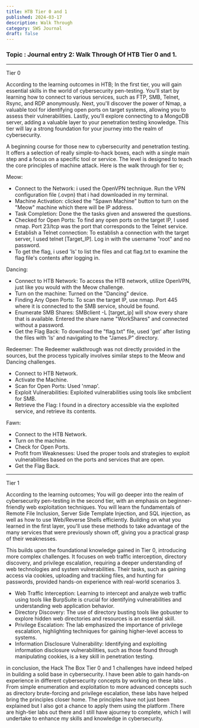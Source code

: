 ```yaml
---
title: HTB Tier 0 and 1
published: 2024-03-17
description: Walk Through
category: SWS Journal
draft: false
---
```


### Topic : Journal entry 2: Walk Through Of HTB Tier 0 and 1.

---

Tier 0

According to the learning outcomes in HTB;
In the first tier, you will gain essential skills in the world of cybersecurity pen-testing. You'll start by learning how to connect to various services, such as FTP, SMB, Telnet, Rsync, and RDP anonymously. Next, you'll discover the power of Nmap, a valuable tool for identifying open ports on target systems, allowing you to assess their vulnerabilities. Lastly, you'll explore connecting to a MongoDB server, adding a valuable layer to your penetration testing knowledge. This tier will lay a strong foundation for your journey into the realm of cybersecurity.

A beginning course for those new to cybersecurity and penetration testing. It offers a selection of really simple-to-hack boxes, each with a single main step and a focus on a specific tool or service. The level is designed to teach the core principles of machine attack.
Here is the walk through for tier o;

Meow:
- Connect to the Network: i used the OpenVPN technique. Run the VPN configuration file (.ovpn) that i had downloaded in my terminal.
- Machine Activation: clicked the "Spawn Machine" button to turn on the "Meow" machine which there will be IP address.
- Task Completion: Done the the tasks given and answered the questions.
- Checked for Open Ports: To find any open ports on the target IP, I used  nmap. Port 23/tcp was the port that corresponds to the Telnet service.
- Establish a Telnet connection: To establish a connection with the target server, I used telnet [Target_IP]. Log in with the username "root" and no password.
- To get the flag,  i used 'ls' to list the files and cat flag.txt to examine the flag file's contents after logging in.

Dancing:
- Connect to HTB Network: To access the HTB network, utilize OpenVPN, just like you would with the Meow challenge.
- Turn on the machine: Turned on the "Dancing" device.
- Finding  Any Open Ports: To scan the target IP, use nmap. Port 445 where it is connected to the SMB service, should be found.
- Enumerate SMB Shares: SMBclient -L [target_ip] will show every share that is available. Entered the share name "WorkShares" and connected without a password.
- Get the Flag Back: To download the "flag.txt" file, used 'get' after listing the files with 'ls' and navigating to the "James.P" directory.

Redeemer:
The Redeemer walkthrough was not directly provided in the sources, but the process typically involves similar steps to the Meow and Dancing challenges.
- Connect to HTB Network.
- Activate the Machine.
- Scan for Open Ports: Used 'nmap'.
- Exploit Vulnerabilities: Exploited vulnerabilities using tools like smbclient for SMB. 
- Retrieve the Flag: I found in a directory accessible via the exploited service, and retrieve its contents.

Fawn:
- Connect to the HTB Network.
- Turn on the machine.
- Check for Open Ports.
- Profit from Weaknesses: Used the proper tools and strategies to exploit vulnerabilities based on the ports and services that are open.
- Get the Flag Back.

---

Tier 1

According to the learning outcomes;
You will go deeper into the realm of cybersecurity pen-testing in the second tier, with an emphasis on beginner-friendly web exploitation techniques. You will learn the fundamentals of Remote File Inclusion, Server Side Template Injection, and SQL injection, as well as how to use Web/Reverse Shells efficiently. Building on what you learned in the first layer, you'll use these methods to take advantage of the many services that were previously shown off, giving you a practical grasp of their weaknesses.

This builds upon the foundational knowledge gained in Tier 0, introducing more complex challenges. It focuses on web traffic interception, directory discovery, and privilege escalation, requiring a deeper understanding of web technologies and system vulnerabilities. Their tasks, such as gaining access via cookies, uploading and tracking files, and hunting for passwords, provided hands-on experience with real-world scenarios 3.

- Web Traffic Interception: Learning to intercept and analyze web traffic using tools like BurpSuite is crucial for identifying vulnerabilities and understanding web application behavior.
- Directory Discovery: The use of directory busting tools like gobuster to explore hidden web directories and resources is an essential skill.
- Privilege Escalation: The lab emphasized the importance of privilege escalation, highlighting techniques for gaining higher-level access to systems.
- Information Disclosure Vulnerability: Identifying and exploiting information disclosure vulnerabilities, such as those found through manipulating cookies, is a key skill in penetration testing.

in conclusion, the Hack The Box Tier 0 and 1 challenges have indeed helped in building a solid base in cybersecurity. I have been able to gain hands-on experience in different cybersecurity concepts by working on these labs . From simple enumeration and exploitation to more advanced concepts such as directory brute-forcing and privilege escalation, these labs have helped bring the principles closer home. The principles have not just been explained but I also got a chance to apply them using the platform .There are high-tier labs out there and I still have ajourney to complete, which I will undertake to enhance my skills and knowledge in cybersecurity.